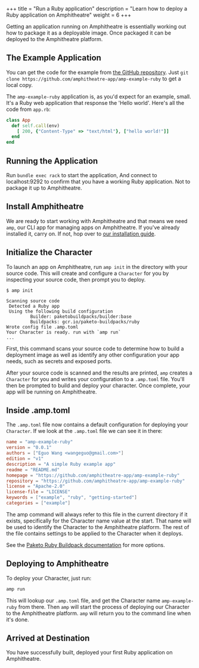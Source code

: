 +++
title = "Run a Ruby application"
description = "Learn how to deploy a Ruby application on Amphitheatre"
weight = 6
+++

Getting an application running on Amphitheatre is essentially working out how to
package it as a deployable image. Once packaged it can be deployed to the
Amphitheatre platform.

## The Example Application

You can get the code for the example from [the GitHub
repository](https://github.com/amphitheatre-app/amp-example-ruby). Just `git clone
https://github.com/amphitheatre-app/amp-example-ruby` to get a local copy.

The `amp-example-ruby` application is, as you'd expect for an example, small. It's a Ruby web
application that response the 'Hello world'. Here's all the code from `app.rb`:

```ruby
class App
  def self.call(env)
    [ 200, {"Content-Type" => "text/html"}, ["hello world!"]]
  end
end
```

## Running the Application

Run `bundle exec rack` to start the application, And connect to localhost:9292 to confirm
that you have a working Ruby application. Not to package it up to Amphitheatre.

## Install Amphitheatre

We are ready to start working with Amphitheatre and that means we need `amp`, our CLI
app for managing apps on Amphitheatre. If you've already installed it, carry on. If not,
hop over to [our installation guide](@/installation/_index.md).

## Initialize the Character

To launch an app on Amphitheatre, run `amp init` in the directory with your source
code. This will create and configure a `Character` for you by inspecting your source
code, then prompt you to deploy.

```
$ amp init

Scanning source code
 Detected a Ruby app
 Using the following build configuration
         Builder: paketobuildpacks/builder:base
         Buildpacks: gcr.io/paketo-buildpacks/ruby
Wrote config file .amp.toml
Your Character is ready. run with `amp run`
...
```

First, this command scans your source code to determine how to build a
deployment image as well as identify any other configuration your app needs,
such as secrets and exposed ports.

After your source code is scanned and the results are printed, `amp` creates a
`Character` for you and writes your configuration to a `.amp.toml` file. You'll
then be prompted to build and deploy your character. Once complete, your app
will be running on Amphitheatre.

## Inside .amp.toml

The `.amp.toml` file now contains a default configuration for deploying your
`Character`. If we look at the `.amp.toml` file we can see it in there:

```toml
name = "amp-example-ruby"
version = "0.0.1"
authors = ["Eguo Wang <wangeguo@gmail.com>"]
edition = "v1"
description = "A simple Ruby example app"
readme = "README.md"
homepage = "https://github.com/amphitheatre-app/amp-example-ruby"
repository = "https://github.com/amphitheatre-app/amp-example-ruby"
license = "Apache-2.0"
license-file = "LICENSE"
keywords = ["example", "ruby", "getting-started"]
categories = ["example"]
```

The amp command will always refer to this file in the current directory if it
exists, specifically for the Character name value at the start. That name will
be used to identify the Character to the Amphitheatre platform. The rest of the
file contains settings to be applied to the Character when it deploys.

See the [Paketo Ruby Buildpack
documentation](https://paketo.io/docs/howto/ruby/)
for more options.

## Deploying to Amphitheatre

To deploy your Character, just run:

```sh
amp run
```

This will lookup our `.amp.toml` file, and get the Character name `amp-example-ruby`
from there. Then `amp` will start the process of deploying our Character to the
Amphitheatre platform. `amp` will return you to the command line when it's done.

## Arrived at Destination

You have successfully built, deployed your first Ruby application on Amphitheatre.
